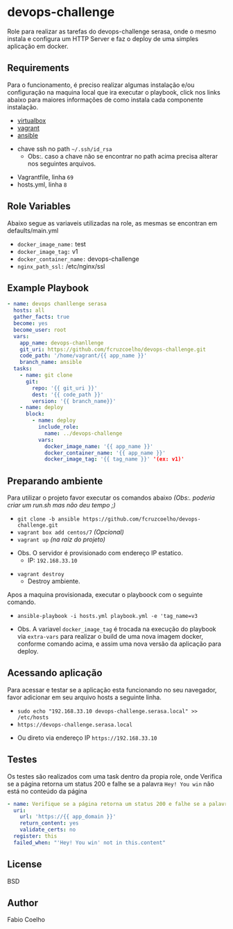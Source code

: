 devops-challenge
===============

Role para  realizar as tarefas do devops-challenge serasa, onde o mesmo instala e configura um HTTP Server e faz o deploy de uma simples aplicação em docker.

Requirements
------------

Para o funcionamento, é preciso realizar algumas instalação e/ou configuração na maquina local que ira executar o playbook, click nos links abaixo para maiores informações de como instala cada componente instalação.
 - [virtualbox](https://www.virtualbox.org/wiki/Downloads)
 - [vagrant](https://www.vagrantup.com/intro/getting-started/install.html)
 - [ansible](https://docs.ansible.com/ansible/latest/installation_guide/intro_installation.html)
 + chave ssh no path `~/.ssh/id_rsa` 
    - Obs:. caso a chave não se encontrar no path acima precisa alterar nos seguintes arquivos.
  - Vagrantfile, linha `69`
  - hosts.yml, linha `8`

Role Variables
--------------

Abaixo segue as variaveis utilizadas na role, as mesmas se encontran em defaults/main.yml

- `docker_image_name:` test
- `docker_image_tag:` v1
- `docker_container_name:` devops-challenge
- `nginx_path_ssl:` /etc/nginx/ssl

Example Playbook
----------------
```yml
- name: devops chanllenge serasa
  hosts: all
  gather_facts: true
  become: yes
  become_user: root
  vars:
    app_name: devops-chanllenge
    git_uri: https://github.com/fcruzcoelho/devops-challenge.git
    code_path: '/home/vagrant/{{ app_name }}'
    branch_name: ansible
  tasks:
    - name: git clone
      git:
        repo: '{{ git_uri }}'
        dest: '{{ code_path }}'
        version: '{{ branch_name}}'
    - name: deploy
      block:
        - name: deploy
          include_role:
            name: ../devops-challenge
          vars:
            docker_image_name: '{{ app_name }}'
            docker_container_name: '{{ app_name }}'
            docker_image_tag: '{{ tag_name }}' '(ex: v1)'
   ```

Preparando ambiente
--------------
Para utilizar o projeto favor executar os comandos abaixo *(Obs:. poderia criar um run.sh mas não deu tempo ;)*
- `git clone -b ansible https://github.com/fcruzcoelho/devops-challenge.git`
- `vagrant box add centos/7` *(Opcional)*
- `vagrant up` *(na raiz do projeto)*
+ Obs. O servidor é provisionado com endereço IP estatico. 
  - IP: `192.168.33.10`
- `vagrant destroy`
  - Destroy ambiente.

Apos a maquina provisionada, executar o playboock com o seguinte comando.
  - `ansible-playbook -i hosts.yml playbook.yml -e 'tag_name=v3`  
  + Obs. A variavel `docker_image_tag` é trocada na execução do playbook via `extra-vars` para realizar o build de uma nova imagem docker, conforme comando acima, e assim uma nova versão da aplicação para deploy.

Acessando aplicação
--------------
Para acessar e testar se a aplicação esta funcionando no seu navegador, favor adicionar em seu arquivo hosts a seguinte linha.
- `sudo echo "192.168.33.10 devops-challenge.serasa.local" >> /etc/hosts`
- `https://devops-challenge.serasa.local`
+ Ou direto via endereço IP `https://192.168.33.10`

Testes
--------------

Os testes são realizados com uma task dentro da propia role, onde Verifica se a página retorna um status 200 e falhe se a palavra `Hey! You win` não está no conteúdo da página

```yml
- name: Verifique se a página retorna um status 200 e falhe se a palavra Hey! You win não está no conteúdo da página
  uri:
    url: 'https://{{ app_domain }}'
    return_content: yes
    validate_certs: no
  register: this
  failed_when: "'Hey! You win' not in this.content"
```

License
-------

BSD

Author
------

Fabio Coelho
